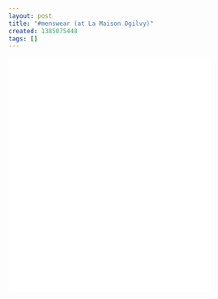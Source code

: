 ```yaml
---
layout: post
title: "#menswear (at La Maison Ogilvy)"
created: 1385075448
tags: []
---
```

<iframe src="//instagram.com/p/g_p9vgmC-b/embed/" width="400" height="464" frameborder="0" scrolling="no" allowtransparency="true"></iframe>


